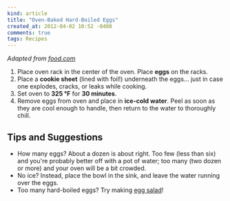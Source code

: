 ```yaml
---
kind: article
title: "Oven-Baked Hard-Boiled Eggs"
created_at: 2012-04-02 10:52 -0400
comments: true
tags: Recipes
---
```


_Adapted from [food.com](http://www.food.com/recipe/hard-cooked-eggs-in-the-oven-baked-eggs-61856)_

1. Place oven rack in the center of the oven. Place **eggs** on the racks.
2. Place a **cookie sheet** (lined with foil!) underneath the eggs... just in
   case one explodes, cracks, or leaks while cooking.
3. Set oven to **325 &deg;F** for **30 minutes**.
4. Remove eggs from oven and place in **ice-cold water**. Peel as soon as they
   are cool enough to handle, then return to the water to thoroughly chill.

Tips and Suggestions
--------------------

- How many eggs? About a dozen is about right. Too few (less than six) and
  you're probably better off with a pot of water; too many (two dozen or more)
  and your oven will be a bit crowded.
- No ice? Instead, place the bowl in the sink, and leave the water running over
  the eggs.
- Too many hard-boiled eggs? Try making [egg salad](/blog/2012/04/simple-egg-salad/)!

